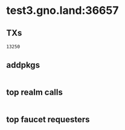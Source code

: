 # test3.gno.land:36657

## TXs
```
13250
```

## addpkgs
```
```

## top realm calls
```
```

## top faucet requesters
```
```

